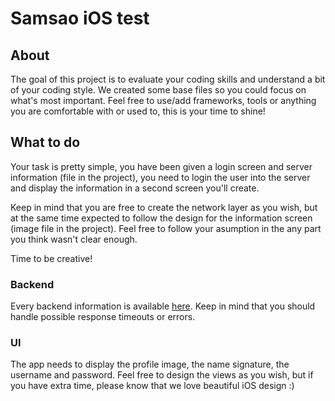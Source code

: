 # Samsao iOS test
## About
The goal of this project is to evaluate your coding skills and understand a bit of your coding style.
We created some base files so you could focus on what's most important.
Feel free to use/add frameworks, tools or anything you are comfortable with or used to, this is your time to shine!

## What to do
Your task is pretty simple, you have been given a login screen and server information (file in the project), you need to login the user into the server and display the information in a second screen you'll create.

Keep in mind that you are free to create the network layer as you wish, but at the same time expected to follow the design for the information screen (image file in the project). 
Feel free to follow your asumption in the any part you think wasn't clear enough.

Time to be creative!

### Backend
Every backend information is available [here](http://api.samsaodev.com/docs/). Keep in mind that you should handle possible response timeouts or errors.

### UI
The app needs to display the profile image, the name signature, the username and password. Feel free to design the views as you wish, but if you have extra time, please know that we love beautiful iOS design :)
